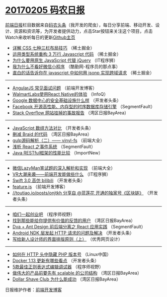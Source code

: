 # [20170205 码农日报](2017/02/05.md)

[前端日报](http://caibaojian.com/c/news)栏目数据来自[码农头条](http://hao.caibaojian.com/)（我开发的爬虫），每日分享前端、移动开发、设计、资源和资讯等，为开发者提供动力，点击Star按钮来关注这个项目，点击Watch来收听每日的更新[Github主页](https://github.com/kujian/frontendDaily)
* [详解 CSS 七种三栏布局技巧](http://hao.caibaojian.com/24825.html) （稀土掘金）
* [运用类型系统重构 3 万行 Javascript 代码](http://hao.caibaojian.com/24824.html) （稀土掘金）
* [为什么要用原生 JavaScript 代替 jQuery](http://hao.caibaojian.com/24908.html) （IT程序狮）
* [我为什么不看好微信小程序](http://hao.caibaojian.com/24957.html) （酷勤网-程序员的那点事）
* [直白的话告诉你在 javascript 中如何用 jsonp 实现跨域请求](http://hao.caibaojian.com/24911.html) （稀土掘金）

***
* [AngularJS 常见面试问题](http://hao.caibaojian.com/24821.html) （前端开发博客）
* [WalmartLabs使用React Native的体验](http://hao.caibaojian.com/24780.html) （InfoQ）
* [Google 数据中心的安全基础设施什么样](http://hao.caibaojian.com/24893.html) （开发者头条）
* [Facebook 开源高性能、内存型的时序数据库存储引擎](http://hao.caibaojian.com/24895.html) （SegmentFault）
* [Stack Overflow 网站挂掉的事故报告](http://hao.caibaojian.com/24789.html) （湾区日报BayArea）

***
* [JavaScript 数组方法对比](http://hao.caibaojian.com/24890.html) （开发者头条）
* [删减 Braid 的代码](http://hao.caibaojian.com/24793.html) （湾区日报BayArea）
* [gulp源码解析（二）—— vinyl-fs](http://hao.caibaojian.com/24800.html) （前端大全）
* [浅析 React 之事件系统](http://hao.caibaojian.com/24894.html) （SegmentFault）
* [Java RESTful框架的性能比较](http://hao.caibaojian.com/24782.html) （ImportNew）

***
* [微信LazyMan笔试题的深入解析和实现](http://hao.caibaojian.com/24875.html) （前端大全）
* [VR大潮来袭——前端开发能做些什么](http://hao.caibaojian.com/24907.html) （IT程序狮）
* [Swift 3.0 高仿 bilibili](http://hao.caibaojian.com/24887.html) （开发者头条）
* [feature.js](http://hao.caibaojian.com/24909.html) （前端开发博客）
* [//toutiao.io/posts/onjtkh 分享自 @蓝莲花 开通的独家号《区块链》](http://hao.caibaojian.com/24888.html) （开发者头条）

***
* [咱们一起创业吧](http://hao.caibaojian.com/24817.html) （程序师视野）
* [找到那些能给你提供有价值的反馈的用户](http://hao.caibaojian.com/24787.html) （湾区日报BayArea）
* [Dva + Ant Design 前后端分离之 React 应用实践](http://hao.caibaojian.com/24896.html) （SegmentFault）
* [Android NDK 层发起 HTTP 请求的问题及解决](http://hao.caibaojian.com/24913.html) （开发者头条）
* [写给新人设计师的界面排版原则（上）](http://hao.caibaojian.com/24822.html) （优秀网页设计）

***
* [如何在 HTTP 头中隐藏 PHP 版本号](http://hao.caibaojian.com/24872.html) （Linux中国）
* [Docker 1.13 更新有哪些看点](http://hao.caibaojian.com/24939.html) （开发者头条）
* [5款最佳正则表达式编辑调试器](http://hao.caibaojian.com/24898.html) （程序师视野）
* [做伟大的产品前要先有 scalable 的公司结构](http://hao.caibaojian.com/24867.html) （湾区日报BayArea）
* [Dollar Shave Club 为什么能成功](http://hao.caibaojian.com/24792.html) （湾区日报BayArea）

日报维护作者：[前端开发博客](http://caibaojian.com/) 